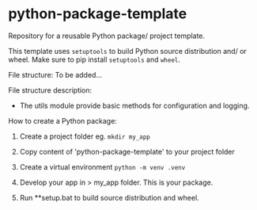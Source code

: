 # python-package-template
Repository for a reusable Python package/ project template. 

This template uses ```setuptools``` to build Python source distribution and/ or wheel. Make sure to pip install ```setuptools``` and ```wheel```.

File structure:
To be added...

File structure description:
* The utils module provide basic methods for configuration and logging. 

How to create a Python package:
1. Create a project folder eg. 
```mkdir my_app```

2. Copy content of 'python-package-template' to your project folder

3. Create a virtual environment 
```python -m venv .venv```

3. Develop your app in > my_app folder. This is your package. 

4. Run **setup.bat to build source distribution and wheel. 
